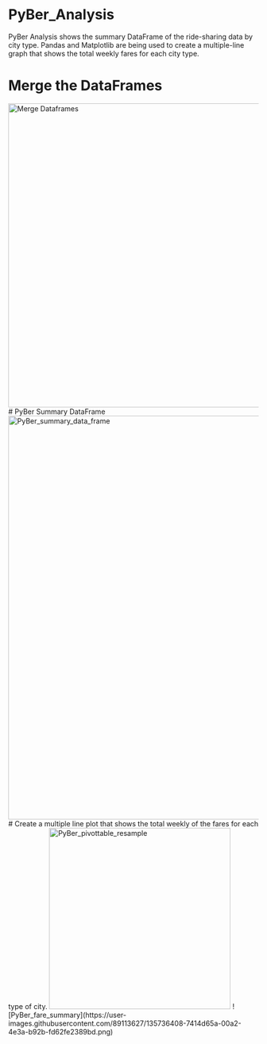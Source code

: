 # PyBer_Analysis
PyBer Analysis shows the summary DataFrame of the ride-sharing data by city type. Pandas and Matplotlib are being used to create a multiple-line graph that shows the total weekly fares for each city type. 
# Merge the DataFrames
<img width="612" alt="Merge Dataframes" src="https://user-images.githubusercontent.com/89113627/135736204-ebe228f5-6687-4861-9cc7-2bc5a3e030dd.png">
# PyBer Summary DataFrame
<img width="813" alt="PyBer_summary_data_frame" src="https://user-images.githubusercontent.com/89113627/135736240-31170a96-304c-4cd2-abb7-0146697a896f.png">
# Create a multiple line plot that shows the total weekly of the fares for each type of city.
<img width="365" alt="PyBer_pivottable_resample" src="https://user-images.githubusercontent.com/89113627/135736303-2b89bd58-8e3c-4196-93f4-c49e4fdffa66.png">
![PyBer_fare_summary](https://user-images.githubusercontent.com/89113627/135736408-7414d65a-00a2-4e3a-b92b-fd62fe2389bd.png)

